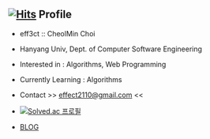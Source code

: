 [![Hits](https://hits.seeyoufarm.com/api/count/incr/badge.svg?url=https%3A%2F%2Fgithub.com%2Feff3ct&count_bg=%23254066&title_bg=%2397C4DB&icon=&icon_color=%23E7E7E7&title=hits&edge_flat=true)](https://hits.seeyoufarm.com)
Profile
-------
- eff3ct :: CheolMin Choi
- Hanyang Univ, Dept. of Computer Software Engineering
- Interested in : Algorithms, Web Programming
- Currently Learning : Algorithms

- Contact >> effect2110@gmail.com <<

- [![Solved.ac 프로필](http://mazassumnida.wtf/api/v2/generate_badge?boj=effect2110)](https://solved.ac/effect2110)

- [BLOG](https://eff3ct.github.io/)

<!---
eff3ct/eff3ct is a ✨ special ✨ repository because its `README.md` (this file) appears on your GitHub profile.
You can click the Preview link to take a look at your changes.
--->
